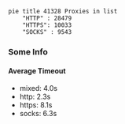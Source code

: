 
```mermaid
pie title 41328 Proxies in list
    "HTTP" : 28479
    "HTTPS": 10033
    "SOCKS" : 9543
```

### Some Info
#### Average Timeout

- mixed: 4.0s
- http: 2.3s
- https: 8.1s
- socks: 6.3s